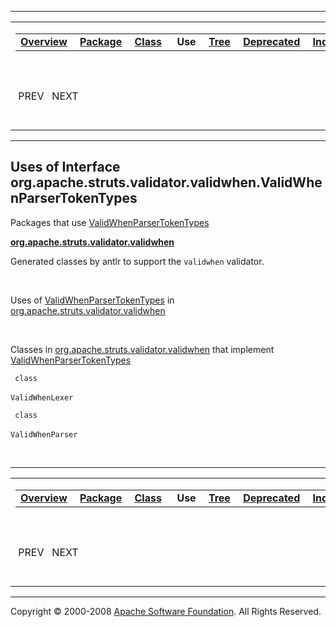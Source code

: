 ------------------------------------------------------------------------

<span id="navbar_top"></span> [](#skip-navbar_top "Skip navigation links")

<table>
<colgroup>
<col width="50%" />
<col width="50%" />
</colgroup>
<tbody>
<tr class="odd">
<td align="left"><span id="navbar_top_firstrow"></span>
<table>
<tbody>
<tr class="odd">
<td align="left"><a href="../../../../../../overview-summary.html.md"><strong>Overview</strong></a> </td>
<td align="left"><a href="../package-summary.html.md"><strong>Package</strong></a> </td>
<td align="left"><a href="../../../../../../org/apache/struts/validator/validwhen/ValidWhenParserTokenTypes.html.md" title="interface in org.apache.struts.validator.validwhen"><strong>Class</strong></a> </td>
<td align="left"> <strong>Use</strong> </td>
<td align="left"><a href="../package-tree.html.md"><strong>Tree</strong></a> </td>
<td align="left"><a href="../../../../../../deprecated-list.html.md"><strong>Deprecated</strong></a> </td>
<td align="left"><a href="../../../../../../index-all.html.md"><strong>Index</strong></a> </td>
<td align="left"><a href="../../../../../../help-doc.html.md"><strong>Help</strong></a> </td>
</tr>
</tbody>
</table></td>
<td align="left"></td>
</tr>
<tr class="even">
<td align="left"> PREV   NEXT</td>
<td align="left"><a href="../../../../../../index.html.md?org/apache/struts/validator/validwhen//class-useValidWhenParserTokenTypes.html"><strong>FRAMES</strong></a>    <a href="ValidWhenParserTokenTypes.html"><strong>NO FRAMES</strong></a>    
<a href="../../../../../../allclasses-noframe.html.md"><strong>All Classes</strong></a></td>
</tr>
</tbody>
</table>

<span id="skip-navbar_top"></span>

------------------------------------------------------------------------

**Uses of Interface
 org.apache.struts.validator.validwhen.ValidWhenParserTokenTypes**
------------------------------------------------------------------

Packages that use [ValidWhenParserTokenTypes](../../../../../../org/apache/struts/validator/validwhen/ValidWhenParserTokenTypes.html.md "interface in org.apache.struts.validator.validwhen")

[**org.apache.struts.validator.validwhen**](#org.apache.struts.validator.validwhen)

Generated classes by antlr to support the `validwhen` validator. 

 

<span id="org.apache.struts.validator.validwhen"></span>

Uses of [ValidWhenParserTokenTypes](../../../../../../org/apache/struts/validator/validwhen/ValidWhenParserTokenTypes.html.md "interface in org.apache.struts.validator.validwhen") in [org.apache.struts.validator.validwhen](../../../../../../org/apache/struts/validator/validwhen/package-summary.html)

 

Classes in [org.apache.struts.validator.validwhen](../../../../../../org/apache/struts/validator/validwhen/package-summary.html.md) that implement [ValidWhenParserTokenTypes](../../../../../../org/apache/struts/validator/validwhen/ValidWhenParserTokenTypes.html "interface in org.apache.struts.validator.validwhen")

` class`

`ValidWhenLexer`
            

` class`

`ValidWhenParser`
            

 

------------------------------------------------------------------------

<span id="navbar_bottom"></span> [](#skip-navbar_bottom "Skip navigation links")

<table>
<colgroup>
<col width="50%" />
<col width="50%" />
</colgroup>
<tbody>
<tr class="odd">
<td align="left"><span id="navbar_bottom_firstrow"></span>
<table>
<tbody>
<tr class="odd">
<td align="left"><a href="../../../../../../overview-summary.html.md"><strong>Overview</strong></a> </td>
<td align="left"><a href="../package-summary.html.md"><strong>Package</strong></a> </td>
<td align="left"><a href="../../../../../../org/apache/struts/validator/validwhen/ValidWhenParserTokenTypes.html.md" title="interface in org.apache.struts.validator.validwhen"><strong>Class</strong></a> </td>
<td align="left"> <strong>Use</strong> </td>
<td align="left"><a href="../package-tree.html.md"><strong>Tree</strong></a> </td>
<td align="left"><a href="../../../../../../deprecated-list.html.md"><strong>Deprecated</strong></a> </td>
<td align="left"><a href="../../../../../../index-all.html.md"><strong>Index</strong></a> </td>
<td align="left"><a href="../../../../../../help-doc.html.md"><strong>Help</strong></a> </td>
</tr>
</tbody>
</table></td>
<td align="left"></td>
</tr>
<tr class="even">
<td align="left"> PREV   NEXT</td>
<td align="left"><a href="../../../../../../index.html.md?org/apache/struts/validator/validwhen//class-useValidWhenParserTokenTypes.html"><strong>FRAMES</strong></a>    <a href="ValidWhenParserTokenTypes.html"><strong>NO FRAMES</strong></a>    
<a href="../../../../../../allclasses-noframe.html.md"><strong>All Classes</strong></a></td>
</tr>
</tbody>
</table>

<span id="skip-navbar_bottom"></span>

------------------------------------------------------------------------

Copyright © 2000-2008 [Apache Software Foundation](http://www.apache.org/). All Rights Reserved.
